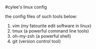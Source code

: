 #cylee's linux config

the config files of such tools below:<br>

1.  vim (my fatourite edit software in linux)
2.  tmux (a powerful command line tools)
3.  oh-my-zsh (a powerful shell)
4.  git (version control tool)
